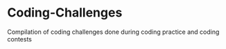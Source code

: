 # Coding-Challenges
Compilation of coding challenges done during coding practice and coding contests
